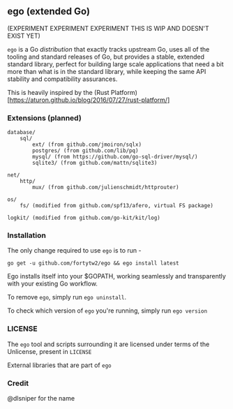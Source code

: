ego (extended Go)
------

(EXPERIMENT EXPERIMENT EXPERIMENT THIS IS WIP AND DOESN'T EXIST YET)

`ego` is a Go _distribution_ that exactly tracks upstream Go, uses all of the
tooling and standard releases of Go, but provides a stable, extended standard
library, perfect for building large scale applications that need a bit more than
what is in the standard library, while keeping the same API stability and
compatibility assurances.

This is heavily inspired by the (Rust Platform)[https://aturon.github.io/blog/2016/07/27/rust-platform/]

### Extensions (planned)

```
database/
    sql/
        ext/ (from github.com/jmoiron/sqlx)
        postgres/ (from github.com/lib/pq)
        mysql/ (from https://github.com/go-sql-driver/mysql/)
        sqlite3/ (from github.com/mattn/sqlite3)

net/
    http/
        mux/ (from github.com/julienschmidt/httprouter)

os/
    fs/ (modified from github.com/spf13/afero, virtual FS package)

logkit/ (modified from github.com/go-kit/kit/log)
```

### Installation

The only change required to use `ego` is to run -

```
go get -u github.com/fortytw2/ego && ego install latest
```

Ego installs itself into your $GOPATH, working seamlessly and transparently with
your existing Go workflow.

To remove `ego`, simply run `ego uninstall`.

To check which version of `ego` you're running, simply run `ego version`

### LICENSE

The `ego` tool and scripts surrounding it are licensed under terms of the Unlicense,
present in `LICENSE`

External libraries that are part of `ego`


### Credit

@dlsniper for the name
